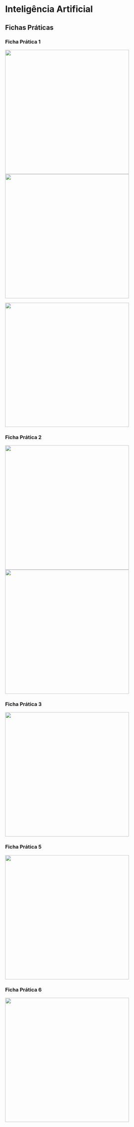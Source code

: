 # Inteligência Artificial
## Fichas Práticas
### Ficha Prática 1
<div align="left">
    <a href="https://github.com/heyliceeee/universoAcademico">
        <img width=400 align="center" src="https://github-readme-stats.vercel.app/api/pin/?username=heyliceeee&repo=universoAcademico&theme=react" />
    </a>
     <a href="https://github.com/heyliceeee/Rock-Paper-Scissors">
        <img width=400 align="center" src="https://github-readme-stats.vercel.app/api/pin/?username=heyliceeee&repo=Rock-Paper-Scissors&theme=react" />
    </a>
  <p></p>
    <a href="https://github.com/heyliceeee/pokemon">
        <img width=400 align="center" src="https://github-readme-stats.vercel.app/api/pin/?username=heyliceeee&repo=pokemon&theme=react" />
    </a>
</div>

### Ficha Prática 2
<div align="left">
    <a href="https://github.com/heyliceeee/arvoreGenealogica">
        <img width=400 align="center" src="https://github-readme-stats.vercel.app/api/pin/?username=heyliceeee&repo=arvoreGenealogica&theme=react" />
    </a>
 <a href="https://github.com/heyliceeee/arvoreGenealogicaGameOfThrones">
        <img width=400 align="center" src="https://github-readme-stats.vercel.app/api/pin/?username=heyliceeee&repo=arvoreGenealogicaGameOfThrones&theme=react" />
    </a>
</div>

### Ficha Prática 3
<div align="left">
    <a href="https://github.com/heyliceeee/arvoreGenealogicaGameOfThronesRecursivo">
        <img width=400 align="center" src="https://github-readme-stats.vercel.app/api/pin/?username=heyliceeee&repo=arvoreGenealogicaGameOfThronesRecursivo&theme=react" />
    </a>
</div>

### Ficha Prática 5
<div align="left">
    <a href="https://github.com/heyliceeee/algoritmoGenerico">
        <img width=400 align="center" src="https://github-readme-stats.vercel.app/api/pin/?username=heyliceeee&repo=algoritmoGenerico&theme=react" />
    </a>
</div>

### Ficha Prática 6
<div align="left">
    <a href="https://github.com/heyliceeee/algoritmoGenetico">
        <img width=400 align="center" src="https://github-readme-stats.vercel.app/api/pin/?username=heyliceeee&repo=algoritmoGenetico&theme=react" />
    </a>
</div>
